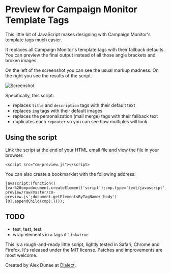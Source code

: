 # Preview for Campaign Monitor Template Tags

This little bit of JavaScript makes designing with Campaign Monitor's template tags much easier.

It replaces all Campaign Monitor's template tags with their fallback defaults.  You can preview the final output instead of all those angle brackets and broken images.

On the left of the screenshot you can see the usual markup madness.  On the right you see the results of the script.

![Screenshot](/alexdunae/cm-preview/raw/master/screenshot.jpg)

Specifically, this script:

* replaces `title` and `description` tags with their default text
* replaces `img` tags with their default images
* replaces the personalization (mail merge) tags with their fallback text
* duplicates each `repeater` so you can see how multiples will look
  
## Using the script

Link the script at the end of your HTML email file and view the file in your browser.

    <script src="cm-preview.js"></script>
  
You can also create a bookmarklet with the following address:

    javascript:(function() {var%20cmp=document.createElement('script');cmp.type='text/javascript';cmp.src='https://github.com/alexdunae/cm-preview/raw/master/cm-preview.js';document.getElementsByTagName('body')[0].appendChild(cmp);}());

## TODO

* test, test, test
* wrap elements in `a` tags if `link=true`

This is a rough-and-ready little script, lightly tested in Safari, Chrome and Firefox.  It's released under the MIT license.  Patches and improvements are most welcome.


Created by Alex Dunae at [Dialect](http://dialect.ca/).